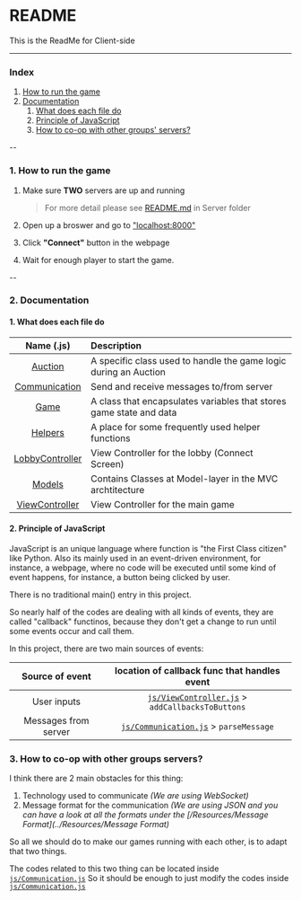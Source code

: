 # README  

This is the ReadMe for Client-side

---

### Index  
1. [How to run the game](#1)
2. [Documentation](#2)
   1. [What does each file do](#2-1)
   2. [Principle of JavaScript](#2-2)
   3. [How to co-op with other groups' servers?](#2-3)

--

### <a name="1"></a>1. How to run the game
1. Make sure __TWO__ servers are up and running  

   > For more detail please see [README.md](../Server/README.md) in Server folder
2. Open up a broswer and go to ["localhost:8000"](http://localhost:8000)
3. Click __"Connect"__ button in the webpage
4. Wait for enough player to start the game.

--

### <a name="2"></a>2. Documentation
#### <a name="2-1"></a>1. What does each file do

|                Name (.js)                | Description                              |
| :--------------------------------------: | :--------------------------------------- |
|         [Auction](js/Auction.js)         | A specific class used to handle the game logic during an Auction |
|   [Communication](js/Communication.js)   | Send and receive messages to/from server |
|            [Game](js/Game.js)            | A class that encapsulates variables that stores game state and data |
|         [Helpers](js/Helpers.js)         | A place for some frequently used helper functions |
| [LobbyController](js/LobbyController.js) | View Controller for the lobby (Connect Screen) |
|          [Models](js/Models.js)          | Contains Classes at Model-layer in the MVC archtitecture |
|  [ViewController](js/ViewController.js)  | View Controller for the main game        |

#### <a name="2-2"></a>2. Principle of JavaScript

JavaScript is an unique language where function is "the First Class citizen" like Python. Also its mainly used in an event-driven environment, for instance, a webpage, where no code will be executed until some kind of event happens, for instance, a button being clicked by user.

There is no traditional main() entry in this project.

So nearly half of the codes are dealing with all kinds of events, they are called "callback" functinos, because they don't get a change to run until some events occur and call them.

In this project, there are two main sources of events:  

|   Source of event    | location of callback func that handles event |
| :------------------: | :--------------------------------------: |
|     User inputs      | [`js/ViewController.js`](js/ViewController.js) > `addCallbacksToButtons` |
| Messages from server | [`js/Communication.js`](js/Communication.js) > `parseMessage` |

### <a name="2-3"></a>3. How to co-op with other groups servers?

I think there are 2 main obstacles for this thing:  
1. Technology used to communicate _(We are using WebSocket)_  
2. Message format for the communication _(We are using JSON and you can have a look at all the formats under the [/Resources/Message Format](../Resources/Message Format)_  

So all we should do to make our games running with each other, is to adapt that two things. 

The codes related to this two thing can be located inside [`js/Communication.js`](js/Communication.js) 
So it should be enough to just modify the codes inside [`js/Communication.js`](js/Communication.js) 